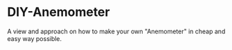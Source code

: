 # DIY-Anemometer
A view and approach on how to make your own "Anemometer" in cheap and easy way possible.

